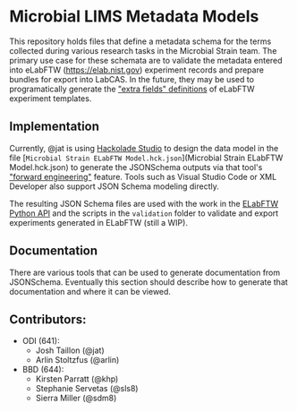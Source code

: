 # Microbial LIMS Metadata Models

This repository holds files that define a metadata schema for the terms collected during
various research tasks in the Microbial Strain team. The primary use case for these schemata
are to validate the metadata entered into eLabFTW (https://elab.nist.gov) experiment records
and prepare bundles for export into LabCAS. In the future, they may be used to programatically
generate the ["extra fields" definitions](https://doc.elabftw.net/metadata.html) of eLabFTW
experiment templates.

## Implementation

Currently, @jat is using [Hackolade Studio](https://hackolade.com/) to design the data model in the file
[`Microbial Strain ELabFTW Model.hck.json`](Microbial Strain ELabFTW Model.hck.json) to
generate the JSONSchema outputs via that tool's ["forward engineering"](https://hackolade.com/help/JSONSchema.html)
feature. Tools such as Visual Studio Code or XML Developer also support JSON Schema modeling
directly.

The resulting JSON Schema files are used with the work in the 
[ELabFTW Python API](https://***REMOVED***/gitlab/mml-lims/elabftw-python-api) and the scripts
in the `validation` folder to validate and export experiments generated in ELabFTW (still a WIP). 

## Documentation

There are various tools that can be used to generate documentation from JSONSchema. Eventually
this section should describe how to generate that documentation and where it can be viewed.

## Contributors:

- ODI (641):
	- Josh Taillon (@jat)
	- Arlin Stoltzfus (@arlin)
- BBD (644):
	- Kirsten Parratt (@khp)
	- Stephanie Servetas (@sls8)
	- Sierra Miller (@sdm8) 